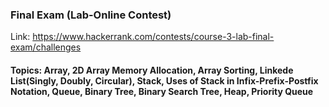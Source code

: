 
### Final Exam (Lab-Online Contest) 
Link: https://www.hackerrank.com/contests/course-3-lab-final-exam/challenges
#### Topics: Array, 2D Array Memory Allocation, Array Sorting, Linkede List(Singly, Doubly, Circular), Stack, Uses of Stack in Infix-Prefix-Postfix Notation, Queue, Binary Tree, Binary Search Tree, Heap, Priority Queue
